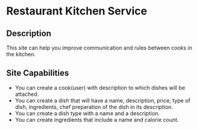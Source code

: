 # Restaurant Kitchen Service

## Description
This site can help you improve communication and rules between cooks in the kitchen.

## Site Capabilities
* You can create a cook(user) with description to which dishes will be attached.
* You can create a dish that will have a name, description, price, type of dish, 
ingredients, chef preparation of the dish in its description.
* You can create a dish type with a name and a description.
* You can create ingredients that include a name and calorie count.
